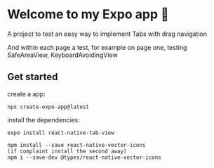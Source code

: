 # Welcome to my Expo app 👋

A project to test an easy way to implement Tabs with drag navigation

And within each page a test, for example on page one, testing SafeAreaView, KeyboardAvoidingView

## Get started

create a app:

    npx create-expo-app@latest

install the dependencies:

    expo install react-native-tab-view

    npm install --save react-native-vector-icons
    (if complaint install the second away)
    npm i --save-dev @types/react-native-vector-icons
